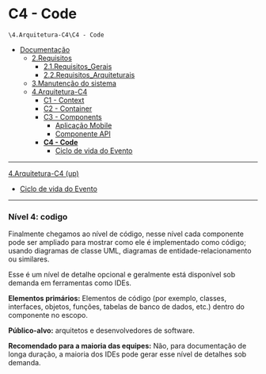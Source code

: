 # C4 - Code

`\4.Arquitetura-C4\C4 - Code`

* [Documentação](../../README.md)
  * [2.Requisitos](../../2.Requisitos/README.md)
    * [2.1.Requisitos_Gerais](../../2.Requisitos/2.1.Requisitos_Gerais/README.md)
    * [2.2.Requisitos_Arquiteturais](../../2.Requisitos/2.2.Requisitos_Arquiteturais/README.md)
  * [3.Manutenção do sistema](../../3.Manuten%C3%A7%C3%A3o%20do%20sistema/README.md)
  * [4.Arquitetura-C4](../../4.Arquitetura-C4/README.md)
    * [C1 - Context](../../4.Arquitetura-C4/C1%20-%20Context/README.md)
    * [C2 - Container](../../4.Arquitetura-C4/C2%20-%20Container/README.md)
    * [C3 - Components](../../4.Arquitetura-C4/C3%20-%20Components/README.md)
      * [Aplicação Mobile](../../4.Arquitetura-C4/C3%20-%20Components/Aplica%C3%A7%C3%A3o%20Mobile/README.md)
      * [Componente API](../../4.Arquitetura-C4/C3%20-%20Components/Componente%20API/README.md)
    * [**C4 - Code**](../../4.Arquitetura-C4/C4%20-%20Code/README.md)
      * [Ciclo de vida do Evento](../../4.Arquitetura-C4/C4%20-%20Code/Ciclo%20de%20vida%20do%20Evento/README.md)

---

[4.Arquitetura-C4 (up)](../../4.Arquitetura-C4/README.md)

- [Ciclo de vida do Evento](../../4.Arquitetura-C4/C4%20-%20Code/Ciclo%20de%20vida%20do%20Evento/README.md)

---

### **Nível 4: codigo**

Finalmente chegamos ao nível de código, nesse nível cada componente pode ser ampliado para mostrar como ele é implementado como código; usando diagramas de classe UML, diagramas de entidade-relacionamento ou similares.

Esse é um nível de detalhe opcional e geralmente está disponível sob demanda em ferramentas como IDEs. 

**Elementos primários:** Elementos de código (por exemplo, classes, interfaces, objetos, funções, tabelas de banco de dados, etc.) dentro do componente no escopo.

**Público-alvo:** arquitetos e desenvolvedores de software.

**Recomendado para a maioria das equipes:** Não, para documentação de longa duração, a maioria dos IDEs pode gerar esse nível de detalhes sob demanda.